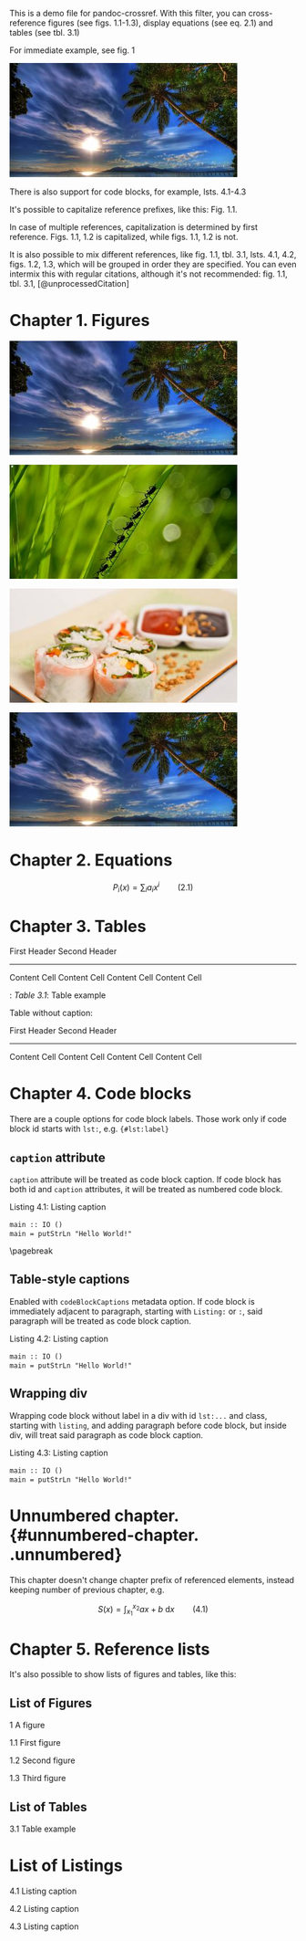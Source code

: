This is a demo file for pandoc-crossref. With this filter, you can
cross-reference figures (see figs. 1.1-1.3), display equations (see
eq. 2.1) and tables (see tbl. 3.1)

For immediate example, see fig. 1

![Figure \# 1: A figure](img1.jpg)

There is also support for code blocks, for example, lsts. 4.1-4.3

It's possible to capitalize reference prefixes, like this: Fig. 1.1.

In case of multiple references, capitalization is determined by first
reference. Figs. 1.1, 1.2 is capitalized, while figs. 1.1, 1.2 is not.

It is also possible to mix different references, like fig. 1.1,
tbl. 3.1, lsts. 4.1, 4.2, figs. 1.2, 1.3, which will be grouped in order
they are specified. You can even intermix this with regular citations,
although it's not recommended: fig. 1.1, tbl. 3.1,
[@unprocessedCitation]

Chapter 1. Figures
==================

![Figure \# 1.1: First figure](img1.jpg)

![Figure \# 1.2: Second figure](img2.jpg)

![Figure \# 1.3: Third figure](img3.jpg)

![Unlabelled image](img1.jpg)

Chapter 2. Equations
====================

$$ P_i(x) = \sum_i a_i x^i \qquad(2.1)$$

Chapter 3. Tables
=================

  First Header   Second Header
  -------------- ---------------
  Content Cell   Content Cell
  Content Cell   Content Cell

  : *Table 3.1*: Table example

Table without caption:

  First Header   Second Header
  -------------- ---------------
  Content Cell   Content Cell
  Content Cell   Content Cell

Chapter 4. Code blocks
======================

There are a couple options for code block labels. Those work only if
code block id starts with `lst:`, e.g. `{#lst:label}`

`caption` attribute
-------------------

`caption` attribute will be treated as code block caption. If code block
has both id and `caption` attributes, it will be treated as numbered
code block.

<div id="lst:captionAttr" class="listing haskell">

Listing 4.1: Listing caption

``` {.haskell}
main :: IO ()
main = putStrLn "Hello World!"
```

</div>

\pagebreak

Table-style captions
--------------------

Enabled with `codeBlockCaptions` metadata option. If code block is
immediately adjacent to paragraph, starting with `Listing:` or `:`, said
paragraph will be treated as code block caption.

<div id="lst:tableCaption" class="listing haskell">

Listing 4.2: Listing caption

``` {.haskell}
main :: IO ()
main = putStrLn "Hello World!"
```

</div>

Wrapping div
------------

Wrapping code block without label in a div with id `lst:...` and class,
starting with `listing`, and adding paragraph before code block, but
inside div, will treat said paragraph as code block caption.

<div id="lst:wrappingDiv" class="listing haskell">

Listing 4.3: Listing caption

``` {.haskell}
main :: IO ()
main = putStrLn "Hello World!"
```

</div>

Unnumbered chapter. {#unnumbered-chapter. .unnumbered}
===================

This chapter doesn't change chapter prefix of referenced elements,
instead keeping number of previous chapter, e.g.

$$ S(x) = \int_{x_1}^{x_2} a x+b \  \mathrm{d}x \qquad(4.1)$$

Chapter 5. Reference lists
==========================

It's also possible to show lists of figures and tables, like this:

List of Figures
---------------

<div class="list">

1 A figure

1.1 First figure

1.2 Second figure

1.3 Third figure

</div>

List of Tables
--------------

<div class="list">

3.1 Table example

</div>

List of Listings
================

<div class="list">

4.1 Listing caption

4.2 Listing caption

4.3 Listing caption

</div>
